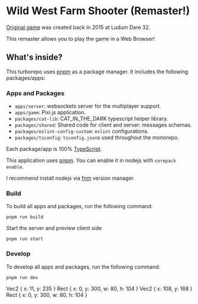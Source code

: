 # Wild West Farm Shooter (Remaster!)

[Original game](https://github.com/cat-in-the-dark/old48_34_game) was created back in 2015 at Ludum Dare 32.

This remaster allows you to play the game in a Web Browser!

## What's inside?

This turborepo uses [pnpm](https://pnpm.io) as a package manager. It includes the following packages/apps:

### Apps and Packages

- `apps/server`: websockets server for the multiplayer support.
- `apps/game`: Pixi.js application.
- `packages/cat-lib`: CAT_IN_THE_DARK typescript helper library.
- `packages/shared`: Shared code for client and server: messages schemas.
- `packages/eslint-config-custom`: `eslint` configurations.
- `packages/tsconfig`: `tsconfig.json`s used throughout the monorepo.

Each package/app is 100% [TypeScript](https://www.typescriptlang.org/).

This application uses [pnpm](https://pnpm.js.org/). You can enable it in nodejs with `corepack enable`.

I recommend install nodejs via [fnm](https://github.com/Schniz/fnm) version manager.

### Build

To build all apps and packages, run the following command:

```
pnpm run build
```

Start the server and preview client side

```
pnpm run start
```

### Develop

To develop all apps and packages, run the following command:

```
pnpm run dev
```

Vec2 { x: 11, y: 235 } Rect { x: 0, y: 300, w: 80, h: 104 }
Vec2 { x: 108, y: 168 } Rect { x: 0, y: 300, w: 80, h: 104 }
